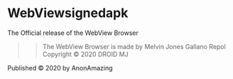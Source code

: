 # WebViewsignedapk
The Official release of the WebView Browser

>>The WebView Browser is made by Melvin Jones Gallano Repol
Copyright © 2020 DROID MJ

Published © 2020 by AnonAmazing
